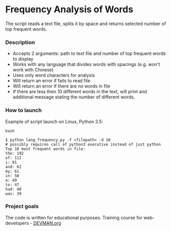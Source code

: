 # Frequency Analysis of Words

The script reads a text file, splits it by space and returns selected number of top frequent words.


### Description
* Accepts 2 arguments: path to text file and number of top frequent words to display
* Works with any language that divides words with spacings (e.g. won't work with Chinese)
* Uses only word characters for analysis
* Will return an error if fails to read file
* Will return an error if there are no words in file
* If there are less then 10 different words in the text, will print and additional message stating the number of different words.


### How to launch

Example of script launch on Linux, Python 3.5:

```
bash

$ python lang_frequency.py -f <filepath> -d 10
# possibly requires call of python3 executive instead of just python
Top 10 most frequent words in file:
the: 192
of: 112
i: 91
and: 62
my: 61
in: 50
a: 49
to: 47
had: 40
was: 39
```


### Project goals

The code is written for educational purposes. Training course for web-developers - [DEVMAN.org](https://devman.org)
